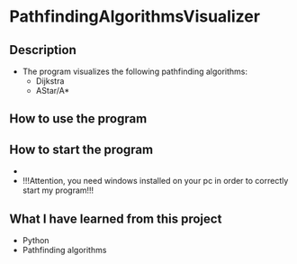 # PathfindingAlgorithmsVisualizer

## Description

- The program visualizes the following pathfinding algorithms:
  - Dijkstra
  - AStar/A*

## How to use the program

## How to start the program
 
- 
- !!!Attention, you need windows installed on your pc in order to correctly start my program!!!

## What I have learned from this project

- Python
- Pathfinding algorithms
